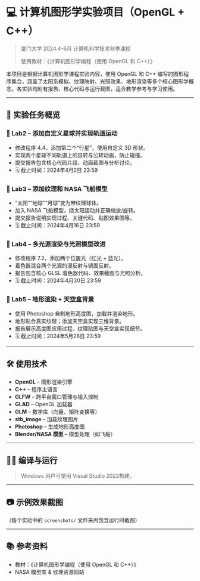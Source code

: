
# 💻 计算机图形学实验项目（OpenGL + C++）
> 厦门大学 2024.4-6月 计算机科学技术秋季课程
>
> 使用教材：《计算机图形学编程（使用 OpenGL 和 C++）》  

本项目是根据计算机图形学课程实验内容，使用 OpenGL 和 C++ 编写的图形程序集合，涵盖了太阳系模拟、纹理映射、光照效果、地形渲染等多个核心图形学概念。各实验均附有报告、核心代码与运行截图，适合教学参考与学习使用。

---

## 🧪 实验任务概览

### 📁 Lab2 – 添加自定义星球并实现轨道运动
- 修改程序 4.4，添加第二个“行星”，使用自定义 3D 形状。
- 实现两个星球不同轨道上的自转与公转动画，防止碰撞。
- 提交报告包含核心代码片段、动画截图与分析讨论。
- 🗓️ 截止时间：2024年4月2日 23:59

### 📁 Lab3 – 添加纹理和 NASA 飞船模型
- “太阳”“地球”“月球”变为带纹理球体。
- 加入 NASA 飞船模型，绕太阳运动并正确缩放/旋转。
- 提交报告说明实现过程、关键代码、贴图效果图等。
- 🗓️ 截止时间：2024年4月16日 23:59

### 📁 Lab4 – 多光源渲染与光照模型改进
- 修改程序 7.2，添加两个位置光（红光 + 蓝光）。
- 着色器混合两个光源的漫反射与镜面反射。
- 报告包含核心 GLSL 着色器代码、效果截图与光照分析。
- 🗓️ 截止时间：2024年4月30日 23:59

### 📁 Lab5 – 地形渲染 + 天空盒背景
- 使用 Photoshop 自制地形高度图，加载并渲染地形。
- 地形贴合真实纹理；添加天空盒实现三维背景。
- 报告展示高度图应用过程、纹理贴图与天空盒实现细节。
- 🗓️ 截止时间：2024年5月28日 23:59

---

## 🛠️ 使用技术

- **OpenGL** – 图形渲染引擎
- **C++** – 程序主语言
- **GLFW** – 跨平台窗口管理与输入控制
- **GLAD** – OpenGL 加载器
- **GLM** – 数学库（向量、矩阵变换等）
- **stb_image** – 加载纹理图片
- **Photoshop** – 生成地形高度图
- **Blender/NASA 模型** – 模型处理（如飞船）

---


## 🧑‍💻 编译与运行

> Windows 用户可使用 Visual Studio 2022构建。
---

## 📷 示例效果截图

（每个实验中的 `screenshots/` 文件夹内包含运行时截图）

---



## 📚 参考资料

- 教材：《计算机图形学编程（使用 OpenGL 和 C++）》
- NASA 模型库 & 纹理资源网站
